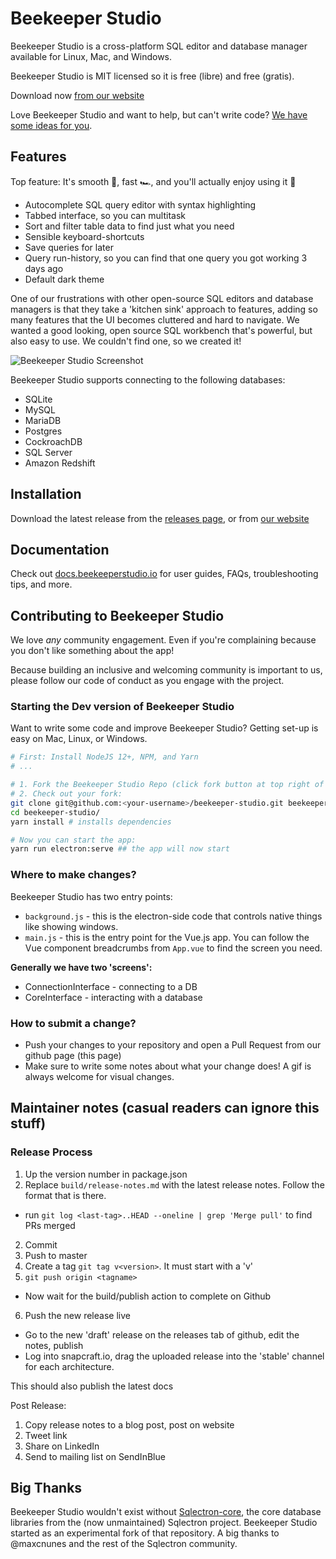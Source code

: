 # Beekeeper Studio

Beekeeper Studio is a cross-platform SQL editor and database manager available for Linux, Mac, and Windows.

Beekeeper Studio is MIT licensed so it is free (libre) and free (gratis). 

Download now [from our website](https://beekeeperstudio.io)

Love Beekeeper Studio and want to help, but can't write code? [We have some ideas for you](https://github.com/beekeeper-studio/beekeeper-studio/issues/287).

## Features

Top feature: It's smooth 🍫, fast 🏎, and you'll actually enjoy using it 🥰

- Autocomplete SQL query editor with syntax highlighting
- Tabbed interface, so you can multitask
- Sort and filter table data to find just what you need
- Sensible keyboard-shortcuts
- Save queries for later
- Query run-history, so you can find that one query you got working 3 days ago
- Default dark theme

One of our frustrations with other open-source SQL editors and database managers is that they take a 'kitchen sink' approach to features, adding so many features that the UI becomes cluttered and hard to navigate. We wanted a good looking, open source SQL workbench that's powerful, but also easy to use. We couldn't find one, so we created it!

![Beekeeper Studio Screenshot](https://www.beekeeperstudio.io/assets/img/screenshots/main-dark-9e3099be326f5ba8f2389545e6811e9dda80ae842f210450385226f7cf3cc817.png)

Beekeeper Studio supports connecting to the following databases:

- SQLite
- MySQL
- MariaDB
- Postgres
- CockroachDB
- SQL Server
- Amazon Redshift

## Installation

Download the latest release from the [releases page](https://github.com/beekeeper-studio/beekeeper-studio/releases), or from [our website](https://beekeeperstudio.io)

## Documentation

Check out [docs.beekeeperstudio.io](https://docs.beekeeperstudio.io) for user guides, FAQs, troubleshooting tips, and more.

## Contributing to Beekeeper Studio

We love *any* community engagement. Even if you're complaining because you don't like something about the app!

Because building an inclusive and welcoming community is important to us, please follow our code of conduct as you engage with the project.

### Starting the Dev version of Beekeeper Studio

Want to write some code and improve Beekeeper Studio? Getting set-up is easy on Mac, Linux, or Windows.

```bash
# First: Install NodeJS 12+, NPM, and Yarn
# ...

# 1. Fork the Beekeeper Studio Repo (click fork button at top right of this screen)
# 2. Check out your fork:
git clone git@github.com:<your-username>/beekeeper-studio.git beekeeper-studio
cd beekeeper-studio/
yarn install # installs dependencies

# Now you can start the app:
yarn run electron:serve ## the app will now start
```

### Where to make changes?

Beekeeper Studio has two entry points:
- `background.js` - this is the electron-side code that controls native things like showing windows.
- `main.js` - this is the entry point for the Vue.js app. You can follow the Vue component breadcrumbs from `App.vue` to find the screen you need.

**Generally we have two 'screens':**
- ConnectionInterface - connecting to a DB
- CoreInterface - interacting with a database

### How to submit a change?

- Push your changes to your repository and open a Pull Request from our github page (this page)
- Make sure to write some notes about what your change does! A gif is always welcome for visual changes.

## Maintainer notes (casual readers can ignore this stuff)


### Release Process 

1. Up the version number in package.json
2. Replace `build/release-notes.md` with the latest release notes. Follow the format that is there.
  - run `git log <last-tag>..HEAD --oneline | grep 'Merge pull'` to find PRs merged
2. Commit
3. Push to master
4. Create a tag `git tag v<version>`. It must start with a 'v'
5. `git push origin <tagname>`
  - Now wait for the build/publish action to complete on Github
6. Push the new release live
  - Go to the new 'draft' release on the releases tab of github, edit the notes, publish
  - Log into snapcraft.io, drag the uploaded release into the 'stable' channel for each architecture.

This should also publish the latest docs

Post Release:
1. Copy release notes to a blog post, post on website
2. Tweet link
3. Share on LinkedIn
4. Send to mailing list on SendInBlue


## Big Thanks

Beekeeper Studio wouldn't exist without [Sqlectron-core](https://github.com/sqlectron/sqlectron-core), the core database libraries from the (now unmaintained) Sqlectron project. Beekeeper Studio started as an experimental fork of that repository. A big thanks to @maxcnunes and the rest of the Sqlectron community.


